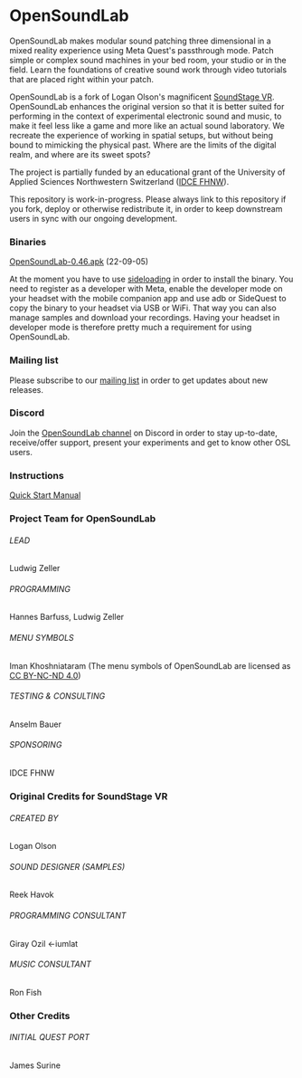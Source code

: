 # OpenSoundLab

OpenSoundLab makes modular sound patching three dimensional in a mixed reality experience using Meta Quest's passthrough mode. Patch simple or complex sound machines in your bed room, your studio or in the field. Learn the foundations of creative sound work through video tutorials that are placed right within your patch.

OpenSoundLab is a fork of Logan Olson's magnificent [SoundStage VR](https://github.com/googlearchive/soundstagevr). OpenSoundLab enhances the original version so that it is better suited for performing in the context of experimental electronic sound and music, to make it feel less like a game and more like an actual sound laboratory. We recreate the experience of working in spatial setups, but without being bound to mimicking the physical past. Where are the limits of the digital realm, and where are its sweet spots?

The project is partially funded by an educational grant of the University of Applied Sciences Northwestern Switzerland ([IDCE FHNW](https://www.fhnw.ch/en/about-fhnw/schools/academy-of-art-and-design/institute-digital-communication-environments)).

This repository is work-in-progress. Please always link to this repository if you fork, deploy or otherwise redistribute it, in order to keep downstream users in sync with our ongoing development. 

### Binaries
[OpenSoundLab-0.46.apk](https://github.com/ludzeller/opensoundlab/releases/download/0.46/OpenSoundLab-0.46.apk) (22-09-05)

At the moment you have to use [sideloading](https://uploadvr.com/sideloading-quest-how-to/) in order to install the binary. You need to register as a developer with Meta, enable the developer mode on your headset with the mobile companion app and use adb or SideQuest to copy the binary to your headset via USB or WiFi. That way you can also manage samples and download your recordings. Having your headset in developer mode is therefore pretty much a requirement for using OpenSoundLab.

### Mailing list
Please subscribe to our [mailing list](http://eepurl.com/h-9PsD) in order to get updates about new releases.

### Discord
Join the [OpenSoundLab channel](https://discord.com/channels/1020228980583976980) on Discord in order to stay up-to-date, receive/offer support, present your experiments and get to know other OSL users.

### Instructions
[Quick Start Manual](https://docs.google.com/document/d/1c9vt-wW-JnW9davSZ76r35cd4dE6xtnyzHEhdrbueOE/edit?usp=sharing)

### Project Team for OpenSoundLab
###### LEAD
Ludwig Zeller

###### PROGRAMMING
Hannes Barfuss, Ludwig Zeller

###### MENU SYMBOLS
Iman Khoshniataram 
(The menu symbols of OpenSoundLab are licensed as [CC BY-NC-ND 4.0](https://creativecommons.org/licenses/by-nc-nd/4.0/))

###### TESTING & CONSULTING
Anselm Bauer

###### SPONSORING
IDCE FHNW


### Original Credits for SoundStage VR
###### CREATED BY
Logan Olson

###### SOUND DESIGNER (SAMPLES)
Reek Havok

###### PROGRAMMING CONSULTANT
Giray Ozil <-iumlat

###### MUSIC CONSULTANT
Ron Fish

### Other Credits
###### INITIAL QUEST PORT 
James Surine
